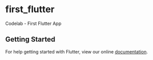 # first_flutter

Codelab - First Flutter App

## Getting Started

For help getting started with Flutter, view our online
[documentation](https://flutter.io/).
